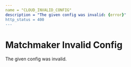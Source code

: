 ```yaml
---
name = "CLOUD_INVALID_CONFIG"
description = "The given config was invalid: {error}"
http_status = 400
---
```


# Matchmaker Invalid Config

The given config was invalid.

